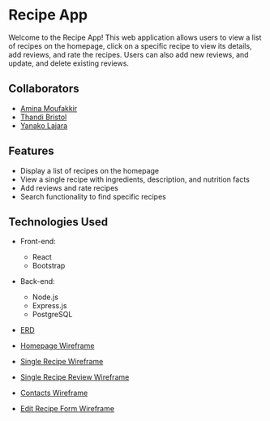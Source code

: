 # Recipe App

Welcome to the Recipe App! This web application allows users to view a list of recipes on the homepage, click on a specific recipe to view its details, add reviews, and rate the recipes. Users can also add new reviews, and update, and delete existing reviews.

## Collaborators

- [Amina Moufakkir](https://github.com/Amina-Moufakkir)
- [Thandi Bristol](https://github.com/Thandisb)
- [Yanako Lajara](https://github.com/yanakolajara)


## Features

- Display a list of recipes on the homepage
- View a single recipe with ingredients, description, and nutrition facts
- Add reviews and rate recipes
- Search functionality to find specific recipes

## Technologies Used

- Front-end:
  - React
  - Bootstrap 
- Back-end:
  - Node.js
  - Express.js
  - PostgreSQL 


- [ERD](#erd)
- [Homepage Wireframe](erd-wireframes/homepage.png)
- [Single Recipe Wireframe](erd-wireframes/single-recipe.png)
- [Single Recipe Review Wireframe](erd-wireframes/single-review.png)
- [Contacts Wireframe](erd-wireframes/contact.png)
- [Edit Recipe Form Wireframe](erd-wireframes/edit-form.png)
